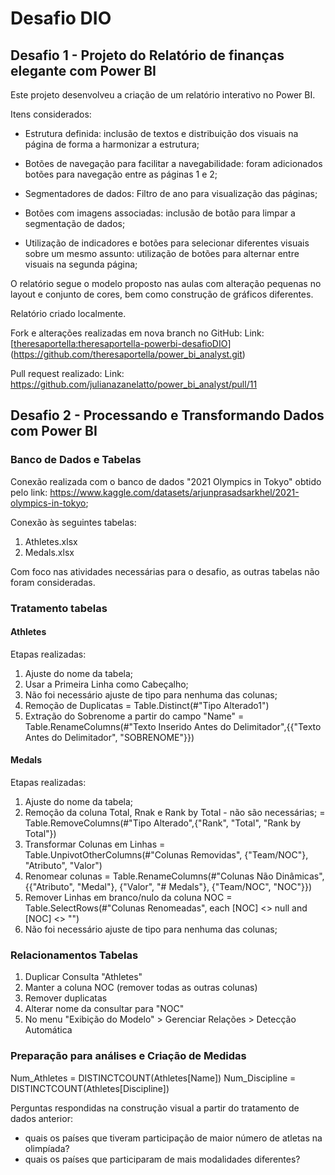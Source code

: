 # Desafio DIO

## Desafio 1 - Projeto do Relatório de finanças elegante com Power BI

Este projeto desenvolveu a criação de um relatório interativo no Power BI. 

Itens considerados:

- Estrutura definida: inclusão de textos e distribuição dos visuais na página de forma a harmonizar a estrutura;
  
- Botões de navegação para facilitar a navegabilidade: foram adicionados botões para navegação entre as páginas 1 e 2;
  
- Segmentadores de dados: Filtro de ano para visualização das páginas;

-  Botões com imagens associadas: inclusão de botão para limpar a segmentação de dados;
  
- Utilização de indicadores e botões para selecionar diferentes visuais sobre um mesmo assunto: utilização de botões para alternar entre visuais na segunda página;

O relatório segue o modelo proposto nas aulas com alteração pequenas no layout e conjunto de cores, bem como construção de gráficos diferentes.

Relatório criado localmente.

Fork e alterações realizadas em nova branch no GitHub: Link: [[theresaportella:theresaportella-powerbi-desafioDIO](https://github.com/theresaportella/power_bi_analyst.git)](https://github.com/theresaportella/power_bi_analyst.git)

Pull request realizado: Link: https://github.com/julianazanelatto/power_bi_analyst/pull/11

## Desafio 2 - Processando e Transformando Dados com Power BI

### Banco de Dados e Tabelas
Conexão realizada com o banco de dados "2021 Olympics in Tokyo" obtido pelo link: https://www.kaggle.com/datasets/arjunprasadsarkhel/2021-olympics-in-tokyo;

Conexão às seguintes tabelas:
1. Athletes.xlsx
2. Medals.xlsx
   
Com foco nas atividades necessárias para o desafio, as outras tabelas não foram consideradas.

### Tratamento tabelas

#### Athletes
Etapas realizadas:
1. Ajuste do nome da tabela;
2. Usar a Primeira Linha como Cabeçalho;
3. Não foi necessário ajuste de tipo para nenhuma das colunas;
4. Remoção de Duplicatas
     = Table.Distinct(#"Tipo Alterado1")
5. Extração do Sobrenome a partir do campo "Name"
     = Table.RenameColumns(#"Texto Inserido Antes do Delimitador",{{"Texto Antes do Delimitador", "SOBRENOME"}})

#### Medals
Etapas realizadas:
1. Ajuste do nome da tabela;
2. Remoção da coluna Total, Rnak e Rank by Total - não são necessárias;
      = Table.RemoveColumns(#"Tipo Alterado",{"Rank", "Total", "Rank by Total"})
3. Transformar Colunas em Linhas
      = Table.UnpivotOtherColumns(#"Colunas Removidas", {"Team/NOC"}, "Atributo", "Valor")
4. Renomear colunas
      = Table.RenameColumns(#"Colunas Não Dinâmicas",{{"Atributo", "Medal"}, {"Valor", "# Medals"}, {"Team/NOC", "NOC"}})
5. Remover Linhas em branco/nulo da coluna NOC
     = Table.SelectRows(#"Colunas Renomeadas", each [NOC] <> null and [NOC] <> "")
6. Não foi necessário ajuste de tipo para nenhuma das colunas;

### Relacionamentos Tabelas

1. Duplicar Consulta "Athletes"
2. Manter a coluna NOC (remover todas as outras colunas)
3. Remover duplicatas
4. Alterar nome da consultar para "NOC"
5. No menu "Exibição do Modelo" > Gerenciar Relações > Detecção Automática

### Preparação para análises e Criação de Medidas

Num_Athletes = DISTINCTCOUNT(Athletes[Name])
Num_Discipline = DISTINCTCOUNT(Athletes[Discipline])

Perguntas respondidas na construção visual a partir do tratamento de dados anterior:
- quais os países que tiveram participação de maior número de atletas na olimpíada?
- quais os países que participaram de mais modalidades diferentes?




